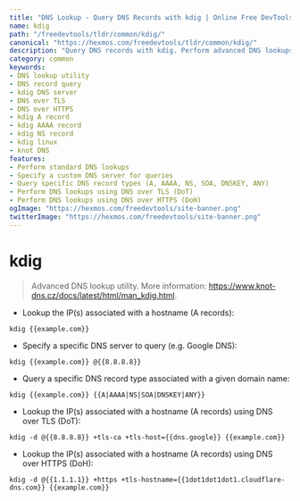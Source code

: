 ```yaml
---
title: "DNS Lookup - Query DNS Records with kdig | Online Free DevTools by Hexmos"
name: kdig
path: "/freedevtools/tldr/common/kdig/"
canonical: "https://hexmos.com/freedevtools/tldr/common/kdig/"
description: "Query DNS records with kdig. Perform advanced DNS lookups, specify servers, and use DNS over TLS/HTTPS. Free online tool, no registration required."
category: common
keywords:
- DNS lookup utility
- DNS record query
- kdig DNS server
- DNS over TLS
- DNS over HTTPS
- kdig A record
- kdig AAAA record
- kdig NS record
- kdig linux
- knot DNS
features:
- Perform standard DNS lookups
- Specify a custom DNS server for queries
- Query specific DNS record types (A, AAAA, NS, SOA, DNSKEY, ANY)
- Perform DNS lookups using DNS over TLS (DoT)
- Perform DNS lookups using DNS over HTTPS (DoH)
ogImage: "https://hexmos.com/freedevtools/site-banner.png"
twitterImage: "https://hexmos.com/freedevtools/site-banner.png"
---
```


# kdig

> Advanced DNS lookup utility.
> More information: <https://www.knot-dns.cz/docs/latest/html/man_kdig.html>.

- Lookup the IP(s) associated with a hostname (A records):

`kdig {{example.com}}`

- Specify a specific DNS server to query (e.g. Google DNS):

`kdig {{example.com}} @{{8.8.8.8}}`

- Query a specific DNS record type associated with a given domain name:

`kdig {{example.com}} {{A|AAAA|NS|SOA|DNSKEY|ANY}}`

- Lookup the IP(s) associated with a hostname (A records) using DNS over TLS (DoT):

`kdig -d @{{8.8.8.8}} +tls-ca +tls-host={{dns.google}} {{example.com}}`

- Lookup the IP(s) associated with a hostname (A records) using DNS over HTTPS (DoH):

`kdig -d @{{1.1.1.1}} +https +tls-hostname={{1dot1dot1dot1.cloudflare-dns.com}} {{example.com}}`
